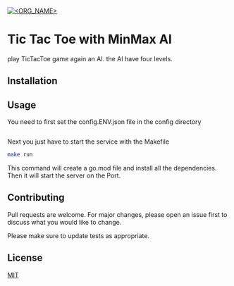 [![<ORG_NAME>](https://circleci.com/gh/Alvarios/s3-provider.svg?style=svg)](https://github.com/Remydeme/puissance-4/)

# Tic Tac Toe with MinMax AI

play TicTacToe game again an AI. the AI have four levels. 

## Installation




## Usage

You need to first set the config.ENV.json file in the config directory 
```c


```


Next you just have to start the service with the Makefile 
```bash
make run 
```

This command will create a go.mod file and install all the dependencies. Then it will start the server on the Port. 

## Contributing
Pull requests are welcome. For major changes, please open an issue first to discuss what you would like to change.

Please make sure to update tests as appropriate.

## License
[MIT](https://choosealicense.com/licenses/mit/)
